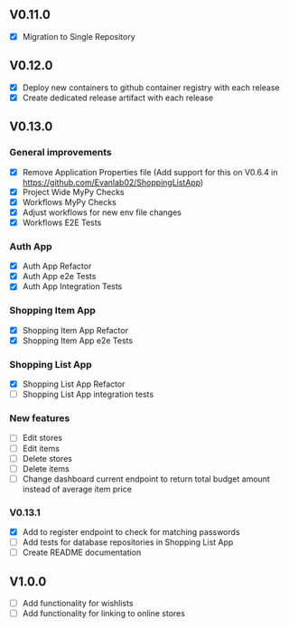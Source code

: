 ## V0.11.0
- [x] Migration to Single Repository

## V0.12.0
- [x] Deploy new containers to github container registry with each release
- [x] Create dedicated release artifact with each release

## V0.13.0

### General improvements
- [x] Remove Application Properties file (Add support for this on V0.6.4 in https://github.com/Evanlab02/ShoppingListApp)
- [x] Project Wide MyPy Checks
- [x] Workflows MyPy Checks
- [x] Adjust workflows for new env file changes
- [x] Workflows E2E Tests

### Auth App

- [x] Auth App Refactor
- [x] Auth App e2e Tests
- [x] Auth App Integration Tests

### Shopping Item App

- [x] Shopping Item App Refactor
- [x] Shopping Item App e2e Tests

### Shopping List App

- [x] Shopping List App Refactor
- [ ] Shopping List App integration tests

### New features

- [ ] Edit stores
- [ ] Edit items
- [ ] Delete stores
- [ ] Delete items
- [ ] Change dashboard current endpoint to return total budget amount instead of average item price

### V0.13.1

- [x] Add to register endpoint to check for matching passwords
- [ ] Add tests for database repositories in Shopping List App
- [ ] Create README documentation

## V1.0.0

- [ ] Add functionality for wishlists
- [ ] Add functionality for linking to online stores
